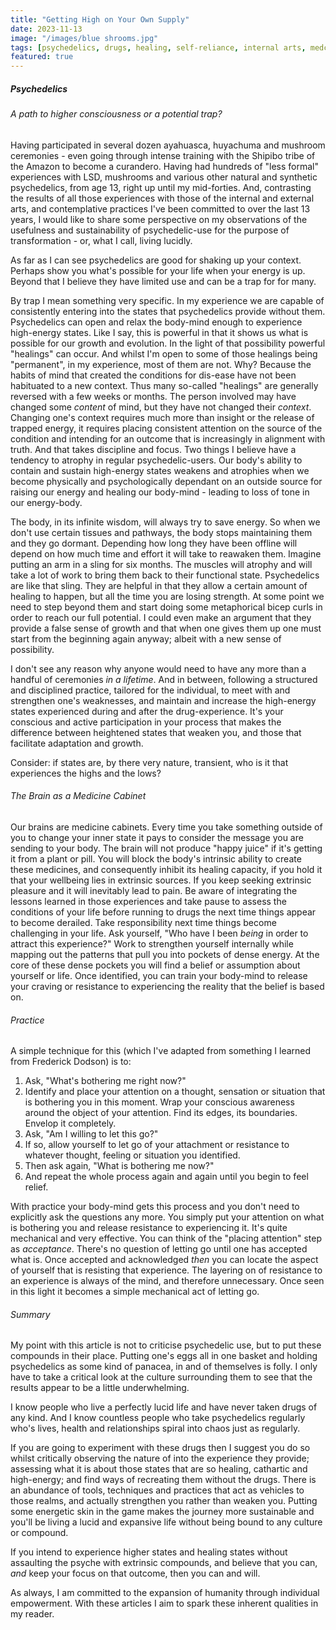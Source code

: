 ```yaml
---
title: "Getting High on Your Own Supply"
date: 2023-11-13
image: "/images/blue shrooms.jpg"
tags: [psychedelics, drugs, healing, self-reliance, internal arts, medcine]
featured: true
---
```


##### Psychedelics
###### A path to higher consciousness or a potential trap?

Having participated in several dozen ayahuasca, huyachuma and mushroom ceremonies - even going through intense training with the Shipibo tribe of the Amazon to become a curandero. Having had hundreds of "less formal" experiences with LSD, mushrooms and various other natural and synthetic psychedelics, from age 13, right up until my mid-forties. And, contrasting the results of all those experiences with those of the internal and external arts, and contemplative practices I've been committed to over the last 13 years, I would like to share some perspective on my observations of the usefulness and sustainability of psychedelic-use for the purpose of transformation - or, what I call, living lucidly. 

As far as I can see psychedelics are good for shaking up your context. Perhaps show you what's possible for your life when your energy is up. Beyond that I believe they have limited use and can be a trap for for many.

By trap I mean something very specific. In my experience we are capable of consistently entering into the states that psychedelics provide without them. Psychedelics can open and relax the body-mind enough to experience high-energy states. Like I say, this is powerful in that it shows us what is possible for our growth and evolution. In the light of that possibility powerful "healings" can occur. And whilst I'm open to some of those healings being "permanent", in my experience, most of them are not. Why? Because the habits of mind that created the conditions for dis-ease have not been habituated to a new context. Thus many so-called "healings" are generally reversed with a few weeks or months. The person involved may have changed some *content* of mind, but they have not changed their *context*. Changing one's context requires much more than insight or the release of trapped energy, it requires placing consistent attention on the source of the condition and intending for an outcome that is increasingly in alignment with truth. And that takes discipline and focus. Two things I believe have a tendency to atrophy in regular psychedelic-users. Our body's ability to contain and sustain high-energy states weakens and atrophies when we become physically and psychologically dependant on an outside source for raising our energy and healing our body-mind - leading to loss of tone in our energy-body. 

The body, in its infinite wisdom, will always try to save energy. So when we don't use certain tissues and pathways, the body stops maintaining them and they go dormant. Depending how long they have been offline will depend on how much time and effort it will take to reawaken them. Imagine putting an arm in a sling for six months. The muscles will atrophy and will take a lot of work to bring them back to their functional state. Psychedelics are like that sling. They are helpful in that they allow a certain amount of healing to happen, but all the time you are losing strength. At some point we need to step beyond them and start doing some metaphorical bicep curls in order to reach our full potential. I could even make an argument that they provide a false sense of growth and that when one gives them up one must start from the beginning again anyway; albeit with a new sense of possibility. 

I don't see any reason why anyone would need to have any more than a handful of ceremonies *in a lifetime*. And in between, following a structured and disciplined practice, tailored for the individual, to meet with and strengthen one's weaknesses, and maintain and increase the high-energy states experienced during and after the drug-experience. It's your conscious and active participation in your process that makes the difference between heightened states that weaken you, and those that facilitate adaptation and growth. 

Consider: if states are, by there very nature, transient, who is it that experiences the highs and the lows? 

###### The Brain as a Medicine Cabinet

Our brains are medicine cabinets. Every time you take something outside of you to change your inner state it pays to consider the message you are sending to your body. The brain will not produce "happy juice" if it's getting it from a plant or pill. You will block the body's intrinsic ability to create these medicines, and consequently inhibit its healing capacity, if you hold it that your wellbeing lies in extrinsic sources. If you keep seeking extrinsic pleasure and it will inevitably lead to pain. Be aware of integrating the lessons learned in those experiences and take pause to assess the conditions of your life before running to drugs the next time things appear to become derailed. Take responsibility next time things become challenging in your life. Ask yourself, "Who have I been *being* in order to attract this experience?" Work to strengthen yourself internally while mapping out the patterns that pull you into pockets of dense energy. At the core of these dense pockets you will find a belief or assumption about yourself or life. Once identified, you can train your body-mind to release your craving or resistance to experiencing the reality that the belief is based on. 

###### Practice

A simple technique for this (which I've adapted from something I learned from Frederick Dodson) is to:
1. Ask, "What's bothering me right now?"
2. Identify and place your attention on a thought, sensation or situation that is bothering you in this moment. Wrap your conscious awareness around the object of your attention. Find its edges, its boundaries. Envelop it completely.
3. Ask, "Am I willing to let this go?"
4. If so, allow yourself to let go of your attachment or resistance to whatever thought, feeling or situation you identified. 
5. Then ask again, "What is bothering me now?"
6. And repeat the whole process again and again until you begin to feel relief. 

With practice your body-mind gets this process and you don't need to explicitly ask the questions any more. You simply put your attention on what is bothering you and release resistance to experiencing it. It's quite mechanical and very effective. You can think of the "placing attention" step as *acceptance*. There's no question of letting go until one has accepted what is. Once accepted and acknowledged *then* you can locate the aspect of yourself that is resisting that experience. The layering on of resistance to an experience is always of the mind, and therefore unnecessary. Once seen in this light it becomes a simple mechanical act of letting go. 

###### Summary

My point with this article is not to criticise psychedelic use, but to put these compounds in their place. Putting one's eggs all in one basket and holding psychedelics as some kind of panacea, in and of themselves is folly. I only have to take a critical look at the culture surrounding them to see that the results appear to be a little underwhelming.

I know people who live a perfectly lucid life and have never taken drugs of any kind. And I know countless people who take psychedelics regularly who's lives, health and relationships spiral into chaos just as regularly. 

If you are going to experiment with these drugs then I suggest you do so whilst critically observing the nature of into the experience they provide; assessing what it is about those states that are so healing, cathartic and high-energy; and find ways of recreating them without the drugs. There is an abundance of tools, techniques and practices that act as vehicles to those realms, and actually strengthen you rather than weaken you. Putting some energetic skin in the game makes the journey more sustainable and you'll be living a lucid and expansive life without being bound to any culture or compound. 

If you intend to experience higher states and healing states without assaulting the psyche with extrinsic compounds, and believe that you can, *and* keep your focus on that outcome, then you can and will. 

As always, I am committed to the expansion of humanity through individual empowerment. With these articles I aim to spark these inherent qualities in my reader. 
